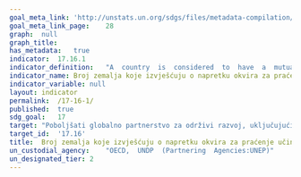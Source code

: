 ```yaml
---	
goal_meta_link:	'http://unstats.un.org/sdgs/files/metadata-compilation/Metadata-Goal-17.pdf'
goal_meta_link_page:	28
graph:	null
graph_title:	
has_metadata:	true
indicator:	17.16.1
indicator_definition:	"A  country  is  considered  to  have  a  mutual  assessment  of  progress  in  place  when  at  least  4  out  of  5  of  the  following  criteria  are  met:  \tAn  aid  policy  or  partnership  policy  defines  the  countrys  development  co-operation  priorities.  \tNational  targets  for  effective  development  co-operation  exist  for  both  the  developing  country  government  and  providers  of  development  co-operation.  \tProgress  has  been  assessed  regularly  and  jointly  by  government  and  providers  at  the  senior  level  in  the  past  two  years.  \tLocal  governments  and  non-executive  stakeholders  have  been  actively  involved  in  these  reviews.  \tThe  comprehensive  results  of  the  review  have  been  made  public  in  a  timely  manner."
indicator_name:	Broj zemalja koje izvješćuju o napretku okvira za praćenje učinkovitosti razvoja s više dionika koji podržavaju postizanje ciljeva održivog razvoja
indicator_variable:	null
layout:	indicator
permalink:	/17-16-1/
published:	true  
sdg_goal:	17
target:	"Poboljšati globalno partnerstvo za održivi razvoj, uključujući višestrana partnerstva koja omogućavaju mobiliziranje i širenje znanja, stručnosti, tehnologije i financijskih resursa, radi pružanja podrške za postizanje ciljeva održivog razvoja u svim zemljama, a posebno u zemljama u razvoju"
target_id:	'17.16'
title:	Broj zemalja koje izvješćuju o napretku okvira za praćenje učinkovitosti razvoja s više dionika koji podržavaju postizanje ciljeva održivog razvoja
un_custodial_agency:	"OECD,  UNDP  (Partnering  Agencies:UNEP)"
un_designated_tier:	2
---	
```

